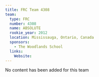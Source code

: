 ```yaml
---
title: FRC Team 4308
team:
  type: FRC
  number: 4308
  name: ABSOLUTE
  rookie_year: 2012
  location: Mississauga, Ontario, Canada
  sponsors:
    - The Woodlands School
  links:
    Website: 
---
```

No content has been added for this team